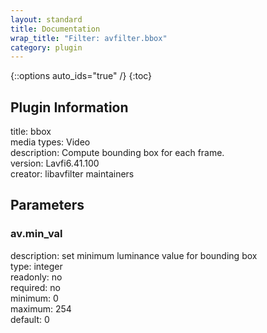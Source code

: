 ```yaml
---
layout: standard
title: Documentation
wrap_title: "Filter: avfilter.bbox"
category: plugin
---
```

{::options auto_ids="true" /}
{:toc}

## Plugin Information

title: bbox  
media types:
Video  
description: Compute bounding box for each frame.  
version: Lavfi6.41.100  
creator: libavfilter maintainers  

## Parameters

### av.min_val

  
description:
set minimum luminance value for bounding box  
type: integer  
readonly: no  
required: no  
minimum: 0  
maximum: 254  
default: 0  

